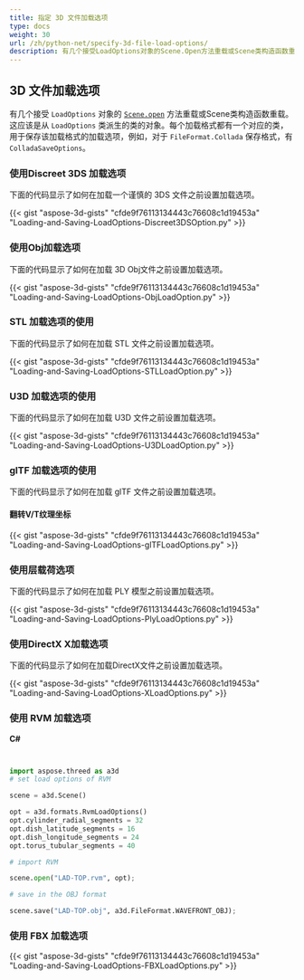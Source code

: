 ```yaml
---
title: 指定 3D 文件加载选项
type: docs
weight: 30
url: /zh/python-net/specify-3d-file-load-options/
description: 有几个接受LoadOptions对象的Scene.Open方法重载或Scene类构造函数重载。每种加载格式都有一个相应的类，该类保存该加载格式的加载选项。
---
```

##  **3D 文件加载选项**
有几个接受 `LoadOptions` 对象的 [`Scene.open`](https://reference.aspose.com/3d/net/aspose.threed/scene) 方法重载或Scene类构造函数重载。这应该是从 `LoadOptions` 类派生的类的对象。每个加载格式都有一个对应的类，用于保存该加载格式的加载选项，例如，对于 `FileFormat.Collada` 保存格式，有 `ColladaSaveOptions`。
###  **使用Discreet 3DS 加载选项**
下面的代码显示了如何在加载一个谨慎的 3DS 文件之前设置加载选项。

{{< gist "aspose-3d-gists" "cfde9f76113134443c76608c1d19453a" "Loading-and-Saving-LoadOptions-Discreet3DSOption.py" >}}
###  **使用Obj加载选项**
下面的代码显示了如何在加载 3D Obj文件之前设置加载选项。

{{< gist "aspose-3d-gists" "cfde9f76113134443c76608c1d19453a" "Loading-and-Saving-LoadOptions-ObjLoadOption.py" >}}
###  **STL 加载选项的使用**
下面的代码显示了如何在加载 STL 文件之前设置加载选项。

{{< gist "aspose-3d-gists" "cfde9f76113134443c76608c1d19453a" "Loading-and-Saving-LoadOptions-STLLoadOption.py" >}}
###  **U3D 加载选项的使用**
下面的代码显示了如何在加载 U3D 文件之前设置加载选项。

{{< gist "aspose-3d-gists" "cfde9f76113134443c76608c1d19453a" "Loading-and-Saving-LoadOptions-U3DLoadOption.py" >}}
###  **glTF 加载选项的使用**
下面的代码显示了如何在加载 glTF 文件之前设置加载选项。
####  **翻转V/T纹理坐标**
{{< gist "aspose-3d-gists" "cfde9f76113134443c76608c1d19453a" "Loading-and-Saving-LoadOptions-glTFLoadOptions.py" >}}
###  **使用层载荷选项**
下面的代码显示了如何在加载 PLY 模型之前设置加载选项。

{{< gist "aspose-3d-gists" "cfde9f76113134443c76608c1d19453a" "Loading-and-Saving-LoadOptions-PlyLoadOptions.py" >}}
###  **使用DirectX X加载选项**
下面的代码显示了如何在加载DirectX文件之前设置加载选项。

{{< gist "aspose-3d-gists" "cfde9f76113134443c76608c1d19453a" "Loading-and-Saving-LoadOptions-XLoadOptions.py" >}}
###  **使用 RVM 加载选项**
**C#**

```py


import aspose.threed as a3d
# set load options of RVM

scene = a3d.Scene()

opt = a3d.formats.RvmLoadOptions()
opt.cylinder_radial_segments = 32
opt.dish_latitude_segments = 16
opt.dish_longitude_segments = 24
opt.torus_tubular_segments = 40

# import RVM

scene.open("LAD-TOP.rvm", opt);

# save in the OBJ format

scene.save("LAD-TOP.obj", a3d.FileFormat.WAVEFRONT_OBJ);

```

###  **使用 FBX 加载选项**
{{< gist "aspose-3d-gists" "cfde9f76113134443c76608c1d19453a" "Loading-and-Saving-LoadOptions-FBXLoadOptions.py" >}}
